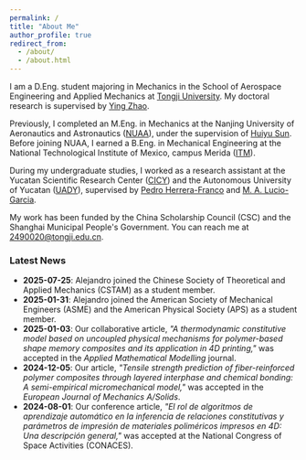 ```yaml
---
permalink: /
title: "About Me"
author_profile: true
redirect_from:    
  - /about/
  - /about.html
---
```

I am a D.Eng. student majoring in Mechanics in the School of Aerospace Engineering and Applied Mechanics at [Tongji University](https://en.tongji.edu.cn/p/#/). My doctoral research is supervised by [Ying Zhao](http://www.yingzhaotj.cn/). 

Previously, I completed an M.Eng. in Mechanics at the Nanjing University of Aeronautics and Astronautics ([NUAA](https://en.nuaa.edu.cn/)), under the supervision of [Huiyu Sun](http://faculty.nuaa.edu.cn/shy/en/index/18666/list/index.htm). Before joining NUAA, I earned a B.Eng. in Mechanical Engineering at the National Technological Institute of Mexico, campus Merida ([ITM](https://www.merida.tecnm.mx/)). 

During my undergraduate studies, I worked as a research assistant at the Yucatan Scientific Research Center ([CICY](https://www.cicy.mx/english)) and the Autonomous University of Yucatan ([UADY](https://en.uady.mx/)), supervised by [Pedro Herrera-Franco](https://www.researchgate.net/profile/Pedro-Herrera-Franco) and [M. A. Lucio-Garcia](https://www.researchgate.net/profile/Lucio-Monica-Arely). 

My work has been funded by the China Scholarship Council (CSC) and the Shanghai Municipal People's Government. You can reach me at [2490020@tongji.edu.cn](). 


### Latest News
- **2025-07-25**: Alejandro joined the Chinese Society of Theoretical and Applied Mechanics (CSTAM) as a student member.
- **2025-01-31**: Alejandro joined the American Society of Mechanical Engineers (ASME) and the American Physical Society (APS) as a student member.
- **2025-01-03**: Our collaborative article, *"A thermodynamic constitutive model based on uncoupled physical mechanisms for polymer-based shape memory composites and its application in 4D printing,"* was accepted in the *Applied Mathematical Modelling* journal.
- **2024-12-05**: Our article, *"Tensile strength prediction of fiber-reinforced polymer composites through layered interphase and chemical bonding: A semi-empirical micromechanical model,"* was accepted in the *European Journal of Mechanics A/Solids*.
- **2024-08-01**: Our conference article, *"El rol de algoritmos de aprendizaje automático en la inferencia de relaciones constitutivas y parámetros de impresión de materiales poliméricos impresos en 4D: Una descripción general,"* was accepted at the National Congress of Space Activities (CONACES).


